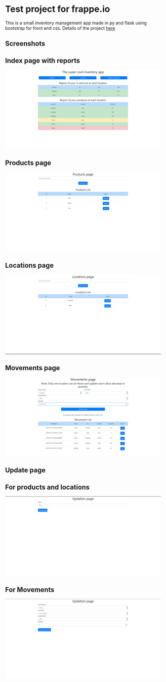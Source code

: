 # Test project for frappe.io
This is a small inventory management app made in py and flask using bootstrap for front end css. 
Details of the project [here](https://frappe.io/flask-test)

## Screenshots

## Index page with reports
![index.html](screenshots/index.PNG)

## Products page
![products.html](screenshots/prod.PNG)

## Locations page
![locations.html](screenshots/locations.PNG)

## Movements page
![movements.html](screenshots/movements.PNG)

## Update page

## For products and locations
![update.html](screenshots/updateProdAndLoc.PNG)

## For Movements
![updateMovement.html](/screenshots/updateMovements.PNG)
